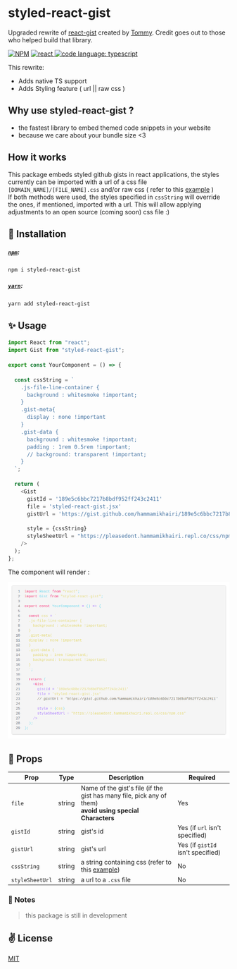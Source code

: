 # styled-react-gist

Upgraded rewrite of [react-gist](https://github.com/tleunen/react-gist) created by [Tommy](https://github.com/tleunen). Credit goes out to those who helped build that library.


[![NPM](https://img.shields.io/npm/v/styled-react-gist.svg)](https://www.npmjs.com/package/styled-react-gist)
<a href="https://reactjs.org/">
    <img alt="react" src="https://badges.aleen42.com/src/react.svg" >
</a>
<a href="https://www.typescriptlang.org">
    <img alt="code language: typescript" src="https://badges.aleen42.com/src/typescript.svg">
</a>


This rewrite:
- Adds native TS support
- Adds Styling feature ( url || raw css  )

## Why use styled-react-gist ?
- the fastest library to embed themed code snippets in your website
- because we care about your bundle size <3

## How it works
This package embeds styled github gists in react applications, the styles currently can be imported with a url of a css file `[DOMAIN_NAME]/[FILE_NAME].css` and/or raw css ( refer to this <a href='#-usage'>example</a> )<br>
If both methods were used, the styles specified in `cssString` will override the ones, if mentioned, imported with a url. This will allow applying adjustments to an open source (coming soon) css file :)

## 🚀 Installation

##### [`npm`](https://docs.npmjs.com/downloading-and-installing-node-js-and-npm):

```bash
npm i styled-react-gist
```

##### [`yarn`](https://classic.yarnpkg.com/en/docs/install/#mac-stable):

```bash
yarn add styled-react-gist
```

## ✨ Usage

```typescript jsx
import React from "react";
import Gist from "styled-react-gist";

export const YourComponent = () => {

  const cssString = `
    .js-file-line-container {
      background : whitesmoke !important;
    }
    .gist-meta{
      display : none !important
    }
    .gist-data {
      background : whitesmoke !important;
      padding : 1rem 0.5rem !important;
      // background: transparent !important;
    }
  `;

  return (
    <Gist
      gistId = '189e5c6bbc7217b8bdf952ff243c2411'
      file = 'styled-react-gist.jsx'
      gistUrl = 'https://gist.github.com/hammamikhairi/189e5c6bbc7217b8bdf952ff243c2411'

      style = {cssString}
      styleSheetUrl = "https://pleasedont.hammamikhairi.repl.co/css/npm.css"
    />
  );
};
```
The component will render :
<p>
  <img src='./example/preview.png'>
</p>

## 📌 Props

Prop                  | Type     | Description                   | Required
--------------------- | -------- | ------------------------- | --------
`file`|string|Name of the gist's file (if the gist has many file, pick any of them) <br> **avoid using special Characters**|Yes
`gistId`|string|gist's id|Yes (if `url` isn't specified)
`gistUrl`|string|gist's url| Yes (if `gistId` isn't specified)
`cssString`|string| a string containing css (refer to this <a href='#-usage'>example</a>) |No
`styleSheetUrl`|string|a url to a `.css` file|No|


### 📝 Notes
> this package is still in development

<!-- for now you can copy one of the themes in `./styles` and use it either as a `cssString` or `styleSheetUrl` -->

## ✌️ License
[MIT](https://opensource.org/licenses/MIT)
